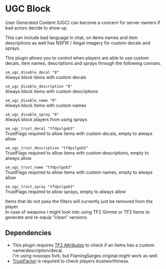 # UGC Block

User Generated Content (UGC) can become a concern for server owners if bad actors decide to show up.

This can include bad language in chat, on items names and item descriptions as well has NSFW / illegal imagery for custom decals and sprays.

This plugin allows you to control when players are able to use custom decals, item names, descriptions and sprays through the following convars.

`sm_ugc_disable_decal "0"`   
Always block items with custom decals

`sm_ugc_disable_description "0"`   
Always block items with custom descriptions

`sm_ugc_disable_name "0"`   
Always block items with custom names

`sm_ugc_disable_spray "0"`   
Always block players from using sprays

`sm_ugc_trust_decal "tfdpslgob3"`   
TrustFlags required to allow items with custom decals, empty to always allow

`sm_ugc_trust_description "tfdpslgob3"`   
TrustFlags required to allow items with custom descriptions, empty to always allow

`sm_ugc_trust_name "tfdpslgob3"`   
TrustFlags required to allow items with custom names, empty to always allow

`sm_ugc_trust_spray "tfdpslgob3"`   
TrustFlags required to allow sprays, empty to always allow

Items that do not pass the filters will currently just be removed from the player.   
In case of weapons i might look into using TF2 Gimme or TF2 Items to generate and re-equip "clean" versions.

## Dependencies

* This plugin requires [TF2 Attributes](https://github.com/nosoop/tf2attributes) to check if an items has a custom name/description/decal.   
  I'm using nosoops fork, but FlamingSarges original might work as well
* [TrustFactor](https://github.com/DosMike/SM-TrustFactor) is required to check players trustworthiness.
